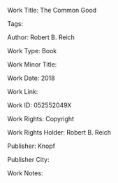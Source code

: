 Work Title: The Common Good 

Tags: 

Author: Robert B. Reich

Work Type: Book 

Work Minor Title:  

Work Date: 2018

Work Link:  

Work ID:  052552049X

Work Rights:  Copyright

Work Rights Holder:  Robert B. Reich

Publisher:  Knopf

Publisher City:  

Work Notes: 

